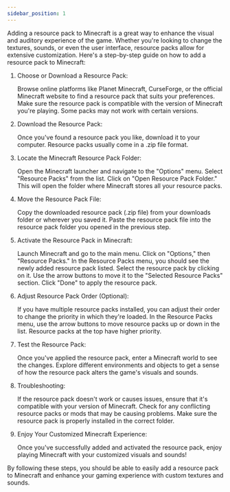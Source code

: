 ```yaml
---
sidebar_position: 1
---
```


Adding a resource pack to Minecraft is a great way to enhance the visual and auditory experience of the game. Whether you're looking to change the textures, sounds, or even the user interface, resource packs allow for extensive customization. Here's a step-by-step guide on how to add a resource pack to Minecraft:

1. Choose or Download a Resource Pack:

   Browse online platforms like Planet Minecraft, CurseForge, or the official Minecraft website to find a resource pack that suits your preferences.
   Make sure the resource pack is compatible with the version of Minecraft you're playing. Some packs may not work with certain versions.

2. Download the Resource Pack:

   Once you've found a resource pack you like, download it to your computer. Resource packs usually come in a .zip file format.

3. Locate the Minecraft Resource Pack Folder:

   Open the Minecraft launcher and navigate to the "Options" menu.
   Select "Resource Packs" from the list.
   Click on "Open Resource Pack Folder." This will open the folder where Minecraft stores all your resource packs.

4. Move the Resource Pack File:

   Copy the downloaded resource pack (.zip file) from your downloads folder or wherever you saved it.
   Paste the resource pack file into the resource pack folder you opened in the previous step.

5. Activate the Resource Pack in Minecraft:

   Launch Minecraft and go to the main menu.
   Click on "Options," then "Resource Packs."
   In the Resource Packs menu, you should see the newly added resource pack listed.
   Select the resource pack by clicking on it.
   Use the arrow buttons to move it to the "Selected Resource Packs" section.
   Click "Done" to apply the resource pack.

6. Adjust Resource Pack Order (Optional):

   If you have multiple resource packs installed, you can adjust their order to change the priority in which they're loaded.
   In the Resource Packs menu, use the arrow buttons to move resource packs up or down in the list. Resource packs at the top have higher priority.

7. Test the Resource Pack:

   Once you've applied the resource pack, enter a Minecraft world to see the changes.
   Explore different environments and objects to get a sense of how the resource pack alters the game's visuals and sounds.

8. Troubleshooting:

   If the resource pack doesn't work or causes issues, ensure that it's compatible with your version of Minecraft.
   Check for any conflicting resource packs or mods that may be causing problems.
   Make sure the resource pack is properly installed in the correct folder.

9. Enjoy Your Customized Minecraft Experience:

   Once you've successfully added and activated the resource pack, enjoy playing Minecraft with your customized visuals and sounds!

By following these steps, you should be able to easily add a resource pack to Minecraft and enhance your gaming experience with custom textures and sounds.